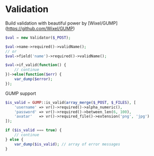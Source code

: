 # Validation

Build validation with beautiful 
power by [Wixel/GUMP] (https://github.com/Wixel/GUMP)

```php
$val = new Validator($_POST);

$val->name->required()->validName();
// or
$val->field('name')->required()->validName();

$val->if_valid(function() {
    // continue
})->else(function($err) {
    var_dump($error);
});
```

GUMP support
```php
$is_valid = GUMP::is_valid(array_merge($_POST, $_FILES), [
    'username' => vr()->required()->alpha_numeric(),
    'password' => vr()->required()->between_len(6, 100),
    'avatar'   => vr()->required_file()->extension('png', 'jpg')
]);

if ($is_valid === true) {
    // continue
} else {
    var_dump($is_valid); // array of error messages
}
```
